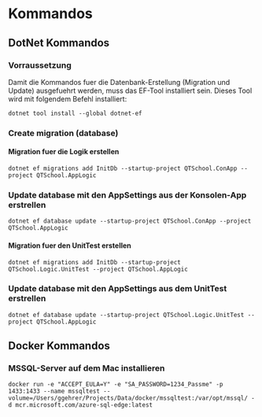 ﻿# Kommandos

## DotNet Kommandos

### Vorraussetzung

Damit die Kommandos fuer die Datenbank-Erstellung (Migration und Update) ausgefuehrt werden, muss das EF-Tool installiert sein. Dieses Tool wird mit folgendem Befehl installiert:

```code
dotnet tool install --global dotnet-ef
```

### Create migration (database)

#### Migration fuer die Logik erstellen

```code
dotnet ef migrations add InitDb --startup-project QTSchool.ConApp --project QTSchool.AppLogic
```

### Update database mit den AppSettings aus der Konsolen-App erstrellen

```code
dotnet ef database update --startup-project QTSchool.ConApp --project QTSchool.AppLogic
```

#### Migration fuer den UnitTest erstellen

```code
dotnet ef migrations add InitDb --startup-project QTSchool.Logic.UnitTest --project QTSchool.AppLogic
```

### Update database mit den AppSettings aus dem UnitTest erstrellen

```code
dotnet ef database update --startup-project QTSchool.Logic.UnitTest --project QTSchool.AppLogic
```

## Docker Kommandos

### MSSQL-Server auf dem Mac installieren

```code
docker run -e "ACCEPT_EULA=Y" -e "SA_PASSWORD=1234_Passme" -p 1433:1433 --name mssqltest --volume=/Users/ggehrer/Projects/Data/docker/mssqltest:/var/opt/mssql/ -d mcr.microsoft.com/azure-sql-edge:latest
```
